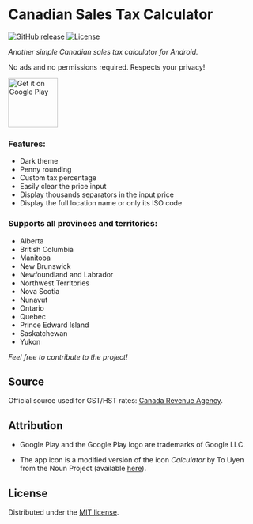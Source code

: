 # Canadian Sales Tax Calculator

[![GitHub release](https://img.shields.io/github/release/teddy-gustiaux/canadian-sales-tax-calculator.svg?style=flat-square)](https://github.com/teddy-gustiaux/canadian-sales-tax-calculator/releases)
[![License](https://img.shields.io/badge/License-MIT-lightrey.svg?style=flat-square)](https://opensource.org/licenses/MIT)

*Another simple Canadian sales tax calculator for Android.*

No ads and no permissions required. Respects your privacy!

<a href='https://play.google.com/store/apps/details?id=com.gustiaux.CanadianSalesTaxCalculator&pcampaignid=MKT-Other-global-all-co-prtnr-py-PartBadge-Mar2515-1'>
<img alt='Get it on Google Play' src='https://play.google.com/intl/en_gb/badges/images/generic/en_badge_web_generic.png'height="100" /></a>

### Features:
- Dark theme
- Penny rounding
- Custom tax percentage
- Easily clear the price input
- Display thousands separators in the input price
- Display the full location name or only its ISO code

### Supports all provinces and territories:
- Alberta
- British Columbia
- Manitoba
- New Brunswick
- Newfoundland and Labrador
- Northwest Territories
- Nova Scotia
- Nunavut
- Ontario
- Quebec
- Prince Edward Island
- Saskatchewan
- Yukon

*Feel free to contribute to the project!*

## Source

Official source used for GST/HST rates: [Canada Revenue Agency](http://www.cra-arc.gc.ca/tx/bsnss/tpcs/gst-tps/rts-eng.html).

## Attribution

- Google Play and the Google Play logo are trademarks of Google LLC.

- The app icon is a modified version of the icon *Calculator* by To Uyen from the Noun Project (available [here](https://thenounproject.com/search/?q=calculator&i=670846)).

## License

Distributed under the [MIT license](http://opensource.org/licenses/MIT).